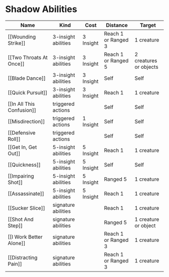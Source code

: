 # Shadow Abilities

| Name                  | Kind                | Cost      | Distance            | Target                 |
| --------------------- | ------------------- | --------- | ------------------- | ---------------------- |
| [[Wounding Strike]]       | 3-insight abilities | 3 Insight | Reach 1 or Ranged 3 | 1 creature             |
| [[Two Throats At Once]]   | 3-insight abilities | 3 Insight | Reach 1 or Ranged 5 | 2 creatures or objects |
| [[Blade Dance]]           | 3-insight abilities | 3 Insight | Self                | Self                   |
| [[Quick Pursuit]]         | 3-insight abilities | 3 Insight | Reach 1             | 1 creature             |
| [[In All This Confusion]] | triggered actions   |           | Self                | Self                   |
| [[Misdirection]]          | triggered actions   | 1 Insight | Self                | Self                   |
| [[Defensive Roll]]        | triggered actions   |           | Self                | Self                   |
| [[Get In, Get Out]]       | 5-insight abilities | 5 Insight | Reach 1             | 1 creature             |
| [[Quickness]]             | 5-insight abilities | 5 Insight | Self                | Self                   |
| [[Impairing Shot]]        | 5-insight abilities | 5 Insight | Ranged 5            | 1 creature             |
| [[Assassinate]]           | 5-insight abilities | 5 Insight | Reach 1             | 1 creature             |
| [[Sucker Slice]]          | signature abilities |           | Reach 1             | 1 creature             |
| [[Shot And Step]]         | signature abilities |           | Ranged 5            | 1 creature or object   |
| [[I Work Better Alone]]   | signature abilities |           | Reach 1 or Ranged 3 | 1 creature             |
| [[Distracting Pain]]      | signature abilities |           | Reach 1 or Ranged 3 | 1 creature             |
